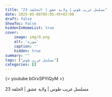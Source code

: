 ```yaml
---
title: "مسلسل غريب طوس | ولاية عشق | الحلقة 23"
date: 2025-05-06T05:05:45+03:00
draft: false
ShowToc: False
hiddenInHomeList: true
cover:
    image: img/9.png
    alt: 'صورة'
    caption: ''
    hidden: true
summary: ""
tags: ["مسلسل غريب طوس"]
categories: []
---
```


{< youtube bOrxSPYiQyM >}  
<br>
مسلسل غريب طوس | ولاية عشق | الحلقة 23
